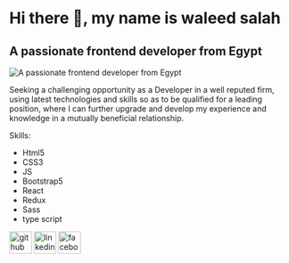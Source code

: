 # Hi there 👋, my name is waleed salah 
## A passionate frontend developer from Egypt
![A passionate frontend developer from Egypt](https://scontent.fcai21-3.fna.fbcdn.net/v/t39.30808-6/326771533_1321366408652565_8494457901300999914_n.jpg?_nc_cat=107&ccb=1-7&_nc_sid=09cbfe&_nc_ohc=MV2q4qUyoHEAX_SZKqT&_nc_ht=scontent.fcai21-3.fna&oh=00_AfAAl3N2j0KgmB-T98Z47WJnQCViqbSvgTTTKJ1g9xWHfw&oe=64CD7567)

  Seeking a challenging opportunity as a Developer in a well reputed firm, using latest technologies and skills so as to be qualified for a leading position, where I can further upgrade and develop my experience and knowledge in a mutually beneficial relationship.

Skills: 
* Html5 
* CSS3 
* JS 
* Bootstrap5
* React
* Redux
* Sass
* type script




[<img src='https://cdn.jsdelivr.net/npm/simple-icons@3.0.1/icons/github.svg' alt='github' height='40'>](https://github.com/waleedsalah07)  [<img src='https://cdn.jsdelivr.net/npm/simple-icons@3.0.1/icons/linkedin.svg' alt='linkedin' height='40'>](https://www.linkedin.com/in/waleed-salah-4683b4226//)  [<img src='https://cdn.jsdelivr.net/npm/simple-icons@3.0.1/icons/facebook.svg' alt='facebook' height='40'>](https://www.facebook.com/walid.salah.201280/)  






